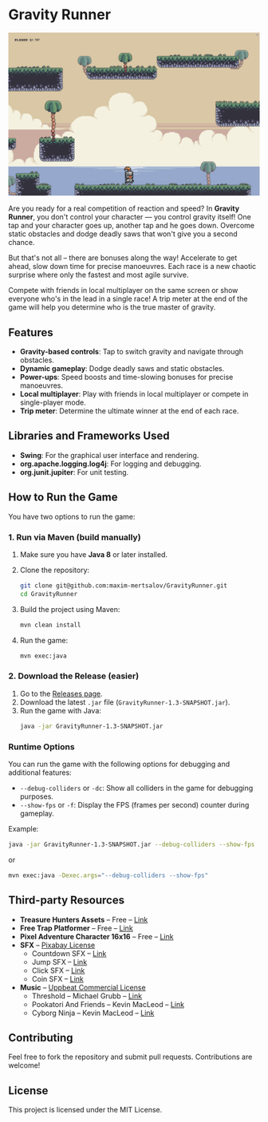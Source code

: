 # Gravity Runner
![Gravity Runner](/background_readme.png)

Are you ready for a real competition of reaction and speed? In **Gravity Runner**, you don't control your character — you control gravity itself! One tap and your character goes up, another tap and he goes down. Overcome static obstacles and dodge deadly saws that won't give you a second chance.

But that's not all – there are bonuses along the way! Accelerate to get ahead, slow down time for precise manoeuvres. Each race is a new chaotic surprise where only the fastest and most agile survive.

Compete with friends in local multiplayer on the same screen or show everyone who's in the lead in a single race! A trip meter at the end of the game will help you determine who is the true master of gravity.

## Features
- **Gravity-based controls**: Tap to switch gravity and navigate through obstacles.
- **Dynamic gameplay**: Dodge deadly saws and static obstacles.
- **Power-ups**: Speed boosts and time-slowing bonuses for precise manoeuvres.
- **Local multiplayer**: Play with friends in local multiplayer or compete in single-player mode.
- **Trip meter**: Determine the ultimate winner at the end of each race.

## Libraries and Frameworks Used
- **Swing**: For the graphical user interface and rendering.
- **org.apache.logging.log4j**: For logging and debugging.
- **org.junit.jupiter**: For unit testing.

## How to Run the Game

You have two options to run the game:

### 1. Run via Maven (build manually)

1. Make sure you have **Java 8** or later installed.
2. Clone the repository:
   ```bash
   git clone git@github.com:maxim-mertsalov/GravityRunner.git
   cd GravityRunner
    ```

3. Build the project using Maven:
    ```bash
    mvn clean install
   ```

4. Run the game:
    ```bash
    mvn exec:java
   ```

### 2. Download the Release (easier)

1. Go to the [Releases page](https://github.com/maxim-mertsalov/GravityRunner/releases).
2. Download the latest `.jar` file (`GravityRunner-1.3-SNAPSHOT.jar`).
3. Run the game with Java:
   ```bash
   java -jar GravityRunner-1.3-SNAPSHOT.jar
   ```

### Runtime Options

You can run the game with the following options for debugging and additional features:

- `--debug-colliders` or `-dc`: Show all colliders in the game for debugging purposes.
- `--show-fps` or `-f`: Display the FPS (frames per second) counter during gameplay.

Example:
```bash
java -jar GravityRunner-1.3-SNAPSHOT.jar --debug-colliders --show-fps
```
or
```bash
mvn exec:java -Dexec.args="--debug-colliders --show-fps"
```

## Third-party Resources

- **Treasure Hunters Assets** – Free – [Link](https://pixelfrog-assets.itch.io/treasure-hunters)
- **Free Trap Platformer** – Free – [Link](https://bdragon1727.itch.io/free-trap-platformer)
- **Pixel Adventure Character 16x16** – Free – [Link](https://bdragon1727.itch.io/pixel-character-16x16)
- **SFX** – [Pixabay License](https://pixabay.com/service/license-summary)
    - Countdown SFX – [Link](https://pixabay.com/sound-effects/countdown-sound-effect-8-bit-151797)
    - Jump SFX – [Link](https://pixabay.com/sound-effects/pixel-jump-319167)
    - Click SFX – [Link](https://pixabay.com/sound-effects/retro-click-236673)
    - Coin SFX – [Link](https://pixabay.com/sound-effects/retro-coin-2-236685)
- **Music** – [Uppbeat Commercial License](https://uppbeat.io/commercial-licenses)
    - Threshold – Michael Grubb – [Link](https://uppbeat.io/track/michael-grubb/threshold)
    - Pookatori And Friends – Kevin MacLeod – [Link](https://uppbeat.io/track/kevin-macleod/pookatori-and-friends)
    - Cyborg Ninja – Kevin MacLeod – [Link](https://uppbeat.io/track/kevin-macleod/cyborg-ninja)

## Contributing

Feel free to fork the repository and submit pull requests. Contributions are welcome!

## License

This project is licensed under the MIT License.
